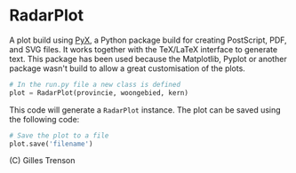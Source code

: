 # RadarPlot

A plot build using [PyX](https://pyx-project.org/), a Python package build for creating PostScript, PDF, and SVG files. It works together with the TeX/LaTeX interface to generate text. This package has been used because the Matplotlib, Pyplot or another package wasn't build to allow a great customisation of the plots.

```python
# In the run.py file a new class is defined
plot = RadarPlot(provincie, woongebied, kern)
```

This code will generate a `RadarPlot` instance. The plot can be saved using the following code:

```python
# Save the plot to a file
plot.save('filename')
```

(C) Gilles Trenson
